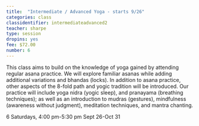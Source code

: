 ```yaml
---
title:  "Intermediate / Advanced Yoga - starts 9/26"
categories: class
classidentifier: intermediateadvanced2
teacher: sharpe
type: session
dropins: yes
fee: $72.00
number: 6
---
```

This class aims to build on the knowledge of yoga gained by attending regular asana practice. We will explore familiar asanas while adding additional variations and bhandas (locks). In addition to asana practice, other aspects of the 8-fold path and yogic tradition will be introduced. Our practice will include yoga nidra (yogic sleep), and pranayama (breathing techniques); as well as an introduction to mudras (gestures), mindfulness (awareness without judgment), meditation techniques, and mantra chanting.

6 Saturdays, 4:00 pm-5:30 pm  Sept 26-Oct 31
